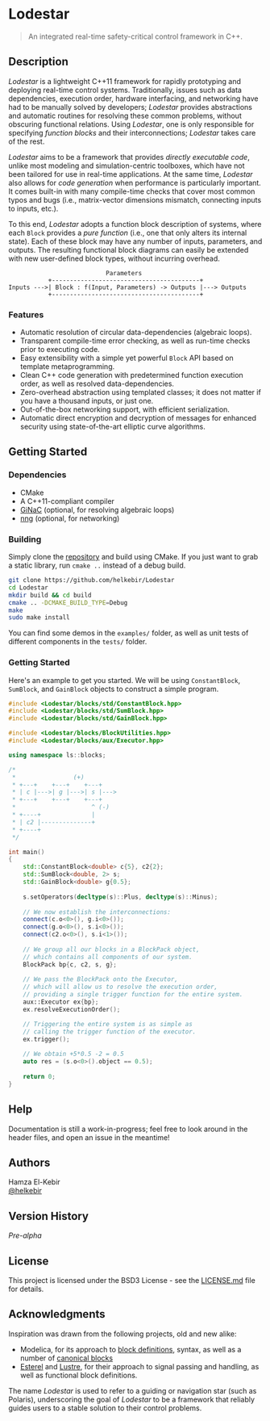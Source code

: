 # Lodestar

> An integrated real-time safety-critical control framework in C++.

## Description

_Lodestar_ is a lightweight C++11 framework for rapidly prototyping and deploying real-time control systems.
Traditionally, issues such as data dependencies, execution order, hardware interfacing, and networking have had to be
manually solved by developers; _Lodestar_ provides abstractions and automatic routines for resolving these common
problems, without obscuring functional relations. Using _Lodestar_, one is only responsible for specifying
_function blocks_ and their interconnections; _Lodestar_ takes care of the rest.

_Lodestar_ aims to be a framework that provides _directly executable code_, unlike most modeling and simulation-centric
toolboxes, which have not been tailored for use in real-time applications. At the same time, _Lodestar_ also allows for
_code generation_ when performance is particularly important. It comes built-in with many compile-time checks that cover
most common typos and bugs (i.e., matrix-vector dimensions mismatch, connecting inputs to inputs, etc.).

To this end, _Lodestar_ adopts a function block description of systems, where
each `Block` provides a _pure function_ (i.e., one that only alters its internal state). Each of these block may have
any number of inputs, parameters, and outputs. The resulting functional block diagrams can easily be extended with new
user-defined block types, without incurring overhead.

```
                           Parameters
           +-----------------------------------------+
Inputs --->| Block : f(Input, Parameters) -> Outputs |---> Outputs
           +-----------------------------------------+
```

### Features

- Automatic resolution of circular data-dependencies (algebraic loops).
- Transparent compile-time error checking, as well as run-time checks prior to executing code.
- Easy extensibility with a simple yet powerful `Block` API based on template metaprogramming.
- Clean C++ code generation with predetermined function execution order, as well as resolved data-dependencies.
- Zero-overhead abstraction using templated classes; it does not matter if you have a thousand inputs, or just one.
- Out-of-the-box networking support, with efficient serialization.
- Automatic direct encryption and decryption of messages for enhanced security using state-of-the-art elliptic curve algorithms.

## Getting Started

### Dependencies

* CMake
* A C++11-compliant compiler
* [GiNaC](https://ginac.de/) (optional, for resolving algebraic loops)
* [nng](https://nng.nanomsg.org/) (optional, for networking)

### Building

Simply clone the [repository](https://github.com/helkebir/Lodestar) and build using CMake.
If you just want to grab a static library, run `cmake ..` instead of a debug build.

```bash
git clone https://github.com/helkebir/Lodestar
cd Lodestar
mkdir build && cd build
cmake .. -DCMAKE_BUILD_TYPE=Debug
make
sudo make install
```

You can find some demos in the `examples/` folder, as well as unit tests of different components in the `tests/` folder.

### Getting Started

Here's an example to get you started. We will be using `ConstantBlock`, `SumBlock`, and `GainBlock` objects to construct
a simple program.

```cpp
#include <Lodestar/blocks/std/ConstantBlock.hpp>
#include <Lodestar/blocks/std/SumBlock.hpp>
#include <Lodestar/blocks/std/GainBlock.hpp>

#include <Lodestar/blocks/BlockUtilities.hpp>
#include <Lodestar/blocks/aux/Executor.hpp>

using namespace ls::blocks;

/*
 *                (+)
 * +---+    +---+    +---+
 * | c |--->| g |--->| s |--->
 * +---+    +---+    +---+
 *                     ^ (-)
 * +----+              |
 * | c2 |--------------+
 * +----+
 */

int main()
{
    std::ConstantBlock<double> c{5}, c2{2};
    std::SumBlock<double, 2> s;
    std::GainBlock<double> g{0.5};
    
    s.setOperators(decltype(s)::Plus, decltype(s)::Minus);
    
    // We now establish the interconnections:
    connect(c.o<0>(), g.i<0>());
    connect(g.o<0>(), s.i<0>());
    connect(c2.o<0>(), s.i<1>());
    
    // We group all our blocks in a BlockPack object,
    // which contains all components of our system.
    BlockPack bp{c, c2, s, g};
    
    // We pass the BlockPack onto the Executor,
    // which will allow us to resolve the execution order,
    // providing a single trigger function for the entire system.
    aux::Executor ex{bp};
    ex.resolveExecutionOrder();

    // Triggering the entire system is as simple as
    // calling the trigger function of the executor.
    ex.trigger();
    
    // We obtain +5*0.5 -2 = 0.5  
    auto res = (s.o<0>().object == 0.5);
    
    return 0;
}
```

## Help

Documentation is still a work-in-progress; feel free to look around in the header files, and open an issue in the meantime!

## Authors

Hamza El-Kebir<br/>
[@helkebir](http://github.com/helkebir)

## Version History

_Pre-alpha_

## License

This project is licensed under the BSD3 License - see the [LICENSE.md](LICENSE.md) file for details.

## Acknowledgments

Inspiration was drawn from the following projects, old and new alike:
* Modelica, for its approach to [block definitions](https://specification.modelica.org/maint/3.5/class-predefined-types-and-declarations.html#S6.I1.i4.p1), syntax, as well as a number of [canonical blocks](https://doc.modelica.org/Modelica%204.0.0/Resources/helpDymola/Modelica_Blocks.html#Modelica.Blocks)
* [Esterel](https://en.wikipedia.org/wiki/Esterel) and [Lustre](https://en.wikipedia.org/wiki/Lustre_(programming_language)), for their approach to signal passing and handling, as well as functional block definitions.

The name _Lodestar_ is used to refer to a guiding or navigation star (such as Polaris), underscoring the goal of
_Lodestar_ to be a framework that reliably guides users to a stable solution to their control problems.